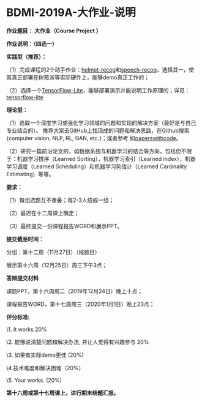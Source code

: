 # BDMI-2019A-大作业-说明

**作业题目： 大作业（Course Project ）**

**作业说明：（四选一）**

**实践型（推荐）：** 

（1）完成课程的2个动手作业：[helmet-recog](../helmet-recog/README.md)和[speech-recog](../speech-recog/README.md)，选择其一，使其真正部署在树莓派等实际硬件上，能够demo真正工作的；

（2）选择一个[TensorFlow-Lite](https://tensorflow.google.cn/lite/examples?hl=zh_cn)，能够部署演示并能说明工作原理的；详见：[tensorflow-lite](https://tensorflow.google.cn/lite/guide?hl=zh_cn)

**理论型：**

（1）选取一个深度学习或强化学习领域的问题和实现的解决方案（最好是与自己专业结合的）。 推荐大家去GitHub上找现成的问题和解决思路，在Github搜索{computer vision, NLP, RL, GAN, etc.}；或者参考 如[paperswithcode](https://paperswithcode.com/sota)。

（2）研究一篇前沿论文的，如数据系统与机器学习的结合等方向，包括但不限于：机器学习排序（Learned Sorting），机器学习索引（Learned index），机器学习调度（Learned Scheduling）和机器学习势估计（Learned Cardinality Estimating）等等。

 

**要求：**

（1）每组选题互不重叠；每2-3人结成一组；

（2）最迟在十二周课上确定； 

（3）最终提交一份课程报告WORD和展示PPT。



**提交截至时间：**

分组：第十二周（11月27日）（报题目）

展示第十六周（12月25日）周三下午3点；



**答辩提交材料**

课题PPT，第十六周周二（2019年12月24日）晚上十点；

课程报告WORD，第十七周周三（2020年1月1日）晚上23点； 



**评分标准:**

\1. It works 20%

\2. 能够说清楚问题和解决办法, 并让人觉得有兴趣参与 20%

\3. 如果有实际demo更佳 (20%)

\4.技术难度和解决困难（20%）

\5. Your works.  (20%)



**第十六周或第十七周课上，进行期末结题汇报。**
